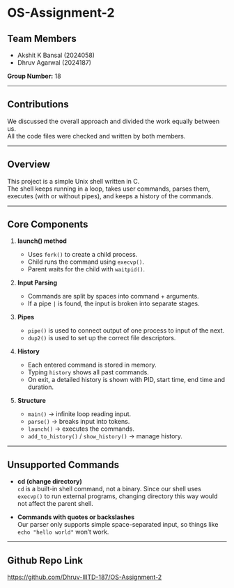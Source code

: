 # OS-Assignment-2

## Team Members
- Akshit K Bansal (2024058)
- Dhruv Agarwal (2024187)

**Group Number:** 18

---

## Contributions
We discussed the overall approach and divided the work equally between us.  
All the code files were checked and written by both members.

---

## Overview
This project is a simple Unix shell written in C.  
The shell keeps running in a loop, takes user commands, parses them, executes (with or without pipes), and keeps a history of the commands.

---

## Core Components

1. **launch() method**  
   - Uses `fork()` to create a child process.  
   - Child runs the command using `execvp()`.  
   - Parent waits for the child with `waitpid()`.  

2. **Input Parsing**  
   - Commands are split by spaces into command + arguments.  
   - If a pipe `|` is found, the input is broken into separate stages.  

3. **Pipes**  
   - `pipe()` is used to connect output of one process to input of the next.  
   - `dup2()` is used to set up the correct file descriptors.  

4. **History**  
   - Each entered command is stored in memory.  
   - Typing `history` shows all past commands.  
   - On exit, a detailed history is shown with PID, start time, end time and duration.  

5. **Structure**  
   - `main()` → infinite loop reading input.  
   - `parse()` → breaks input into tokens.  
   - `launch()` → executes the commands.  
   - `add_to_history()` / `show_history()` → manage history.  

---

## Unsupported Commands

- **cd (change directory)**  
  `cd` is a built-in shell command, not a binary. Since our shell uses `execvp()` to run external programs, changing directory this way would not affect the parent shell.  

- **Commands with quotes or backslashes**  
  Our parser only supports simple space-separated input, so things like `echo "hello world"` won’t work.  

---

## Github Repo Link
https://github.com/Dhruv-IIITD-187/OS-Assignment-2
